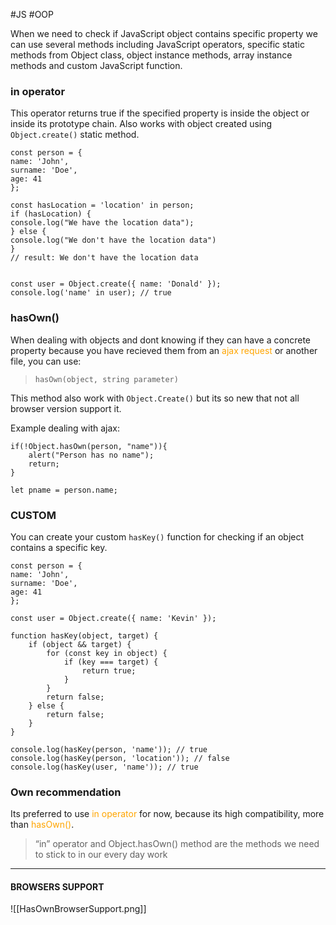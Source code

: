 #JS #OOP 

When we need to check if JavaScript object contains specific property we can use several methods including JavaScript operators, specific static methods from Object class, object instance methods, array instance methods and custom JavaScript function.


### in operator

This operator returns true if the specified property is inside the object or inside its prototype chain. 
Also works with object created using `Object.create()` static method. 

```JS
const person = {  
name: 'John',  
surname: 'Doe',  
age: 41  
};  
  
const hasLocation = 'location' in person;  
if (hasLocation) {  
console.log("We have the location data");  
} else {  
console.log("We don't have the location data")  
}  
// result: We don't have the location data  


const user = Object.create({ name: 'Donald' });  
console.log('name' in user); // true
```


### hasOwn()

When dealing with objects and dont knowing if they can have a concrete property because you have recieved them from an <span style="color:orange">ajax request</span> or another file, you can use: 

>`hasOwn(object, string parameter)`

This method also work with `Object.Create()` but its so new that not all browser version support it. 

Example dealing with ajax: 


```JS
if(!Object.hasOwn(person, "name")){  
    alert("Person has no name");  
    return;  
}

let pname = person.name; 
```


### CUSTOM 

You can create your custom `hasKey()` function for checking if an object contains a specific key. 

```JS
const person = {  
name: 'John',  
surname: 'Doe',  
age: 41  
};  
  
const user = Object.create({ name: 'Kevin' });  
  
function hasKey(object, target) {  
	if (object && target) {  
		for (const key in object) {  
			if (key === target) {  
				return true;  
			}  
		}  
		return false;  
	} else {  
		return false;  
	}  
}  
  
console.log(hasKey(person, 'name')); // true  
console.log(hasKey(person, 'location')); // false  
console.log(hasKey(user, 'name')); // true
```

### Own recommendation

Its preferred to use <span style="color:orange">in operator</span> for now, because its high compatibility, more than <span style="color:orange">hasOwn()</span>. 

>“in” operator and Object.hasOwn() method are the methods we need to stick to in our every day work

---

#### BROWSERS SUPPORT

![[HasOwnBrowserSupport.png]]
